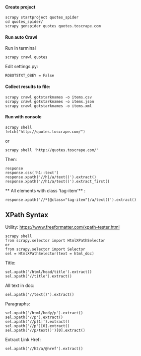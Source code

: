 
#### Create project
```
scrapy startproject quotes_spider
cd quotes_spider/
scrapy genspider quotes quotes.toscrape.com
```
#### Run auto Crawl
Run in terminal
```
scrapy crawl quotes
```
Edit settings.py:
```
ROBOTSTXT_OBEY = False
```
#### Collect results to file:
```
scrapy crawl gotstarknames -o items.csv
scrapy crawl gotstarknames -o items.json
scrapy crawl gotstarknames -o items.xml
```
#### Run with console
```
scrapy shell
fetch("http://quotes.toscrape.com/")
```
or
```
scrapy shell 'http://quotes.toscrape.com/'
```
Then:
```
response
response.css('h1::text')
response.xpath('//h1/a/text()').extract()
response.xpath('//h1/a/text()').extract_first()
```
** All elements with class 'tag-item'** :
```
response.xpath('//*[@class="tag-item"]/a/text()').extract()
```


## XPath Syntax
Utility: https://www.freeformatter.com/xpath-tester.html
```
scrapy shell
from scrapy.selector import HtmlXPathSelector
or
from scrapy.selector import Selector
sel = HtmlXPathSelector(text = html_doc)
```
Title:
```
sel.xpath('/html/head/title').extract()
sel.xpath('//title').extract()
```
All text in doc:
```
sel.xpath('//text()').extract()
```
Paragraphs:
```
sel.xpath('/html/body/p').extract()
sel.xpath('//p').extract()
sel.xpath('//p[1]').extract()
sel.xpath('//p')[0].extract()
sel.xpath('//p/text()')[0].extract()
```
Extract Link Href:
```
sel.xpath('//h2/a/@href').extract()
```
